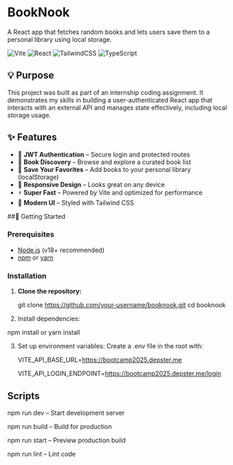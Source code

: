 # BookNook

A React app that fetches random books and lets users save them to a personal library using local storage.

![Vite](https://img.shields.io/badge/Vite-4.1-purple?logo=vite)
![React](https://img.shields.io/badge/React-19-blue?logo=react)
![TailwindCSS](https://img.shields.io/badge/TailwindCSS-4.1-38bdf8?logo=tailwindcss)
![TypeScript](https://img.shields.io/badge/TypeScript-5-blue?logo=typescript)


## 💡 Purpose

This project was built as part of an internship coding assignment. It demonstrates my skills in building a user-authenticated React app that interacts with an external API and manages state effectively, including local storage usage.

## ✨ Features

- 🔐 **JWT Authentication** – Secure login and protected routes
- 📖 **Book Discovery** – Browse and explore a curated book list
- 💾 **Save Your Favorites** – Add books to your personal library (localStorage)
- 📱 **Responsive Design** – Looks great on any device
- ⚡ **Super Fast** – Powered by Vite and optimized for performance
- 🎨 **Modern UI** – Styled with Tailwind CSS


##🚀 Getting Started

### Prerequisites

- [Node.js](https://nodejs.org/) (v18+ recommended)
- [npm](https://www.npmjs.com/) or [yarn](https://yarnpkg.com/)

### Installation

1. **Clone the repository:**
   
   git clone https://github.com/your-username/booknook.git
   cd booknook

2. Install dependencies:

  npm install
  or
  yarn install

3. Set up environment variables:
   Create a .env file in the root with:
   
   VITE_API_BASE_URL=https://bootcamp2025.depster.me
   
   VITE_API_LOGIN_ENDPOINT=https://bootcamp2025.depster.me/login

## Scripts
npm run dev – Start development server

npm run build – Build for production

npm run start – Preview production build

npm run lint – Lint code
